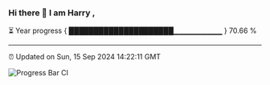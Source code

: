### Hi there 👋 I am Harry , 

⏳ Year progress { █████████████████████▁▁▁▁▁▁▁▁▁ } 70.66 %

---

⏰ Updated on Sun, 15 Sep 2024 14:22:11 GMT

![Progress Bar CI](https://github.com/duykhang68/duykhang68/workflows/Progress%20Bar%20CI/badge.svg)
